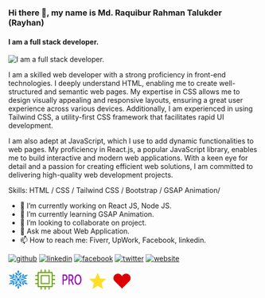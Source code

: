 ### Hi there 👋, my name is Md. Raquibur Rahman Talukder (Rayhan)
#### I am a full stack developer.
![I am a full stack developer.](https://pbs.twimg.com/media/GW8ZxRQacAA2jZQ?format=jpg&name=large)

I am a skilled web developer with a strong proficiency in front-end technologies. I deeply understand HTML, enabling me to create well-structured and semantic web pages. My expertise in CSS allows me to design visually appealing and responsive layouts, ensuring a great user experience across various devices. Additionally, I am experienced in using Tailwind CSS, a utility-first CSS framework that facilitates rapid UI development.

I am also adept at JavaScript, which I use to add dynamic functionalities to web pages. My proficiency in React.js, a popular JavaScript library, enables me to build interactive and modern web applications. With a keen eye for detail and a passion for creating efficient web solutions, I am committed to delivering high-quality web development projects.

Skills: HTML / CSS / Tailwind CSS / Bootstrap / GSAP Animation/

- 🔭 I’m currently working on React JS, Node JS. 
- 🌱 I’m currently learning GSAP Animation. 
- 👯 I’m looking to collaborate on project. 
- 💬 Ask me about Web Application. 
- 📫 How to reach me: Fiverr, UpWork, Facebook, linkedin. 


[<img src='https://cdn.jsdelivr.net/npm/simple-icons@3.0.1/icons/github.svg' alt='github' height='40'>](https://github.com/https://github.com/RayhanRT46)  [<img src='https://cdn.jsdelivr.net/npm/simple-icons@3.0.1/icons/linkedin.svg' alt='linkedin' height='40'>](https://www.linkedin.com/in/https://media.licdn.com/dms/image/v2/D5616AQFK1-Na3OEvfw/profile-displaybackgroundimage-shrink_350_1400/profile-displaybackgroundimage-shrink_350_1400/0/1725786833656?e=1731542400&v=beta&t=Th3Mc8nJb40ic-wU1N50rO_QdCZ-rJooICdQmUFVghk/)  [<img src='https://cdn.jsdelivr.net/npm/simple-icons@3.0.1/icons/facebook.svg' alt='facebook' height='40'>](https://www.facebook.com/https://www.facebook.com/rayhan.rt.12)  [<img src='https://cdn.jsdelivr.net/npm/simple-icons@3.0.1/icons/twitter.svg' alt='twitter' height='40'>](https://twitter.com/https://x.com/RaquiburMd31828)  [<img src='https://cdn.jsdelivr.net/npm/simple-icons@3.0.1/icons/icloud.svg' alt='website' height='40'>](https://protfoliort.netlify.app)  

<a href='https://archiveprogram.github.com/'><img src='https://raw.githubusercontent.com/acervenky/animated-github-badges/master/assets/acbadge.gif' width='40' height='40'></a> <a href='https://docs.github.com/en/developers'><img src='https://raw.githubusercontent.com/acervenky/animated-github-badges/master/assets/devbadge.gif' width='40' height='40'></a> <a href='https://github.com/pricing'><img src='https://raw.githubusercontent.com/acervenky/animated-github-badges/master/assets/pro.gif' width='40' height='40'></a> <a href='https://stars.github.com/'><img src='https://raw.githubusercontent.com/acervenky/animated-github-badges/master/assets/starbadge.gif' width='35' height='35'></a> <a href='https://docs.github.com/en/github/supporting-the-open-source-community-with-github-sponsors'><img src='https://raw.githubusercontent.com/acervenky/animated-github-badges/master/assets/sponsorbadge.gif' width='35' height='35'></a> 

